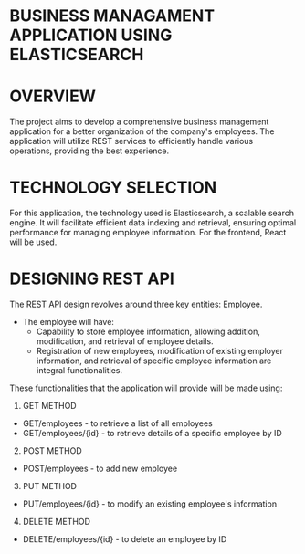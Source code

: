 # BUSINESS MANAGAMENT APPLICATION USING ELASTICSEARCH 

# OVERVIEW
The project aims to develop a comprehensive business management application for a better organization of the company's employees. The application will utilize REST services to efficiently handle various operations, providing
the best experience. 

# TECHNOLOGY SELECTION
For this application, the technology used is Elasticsearch, a scalable search engine. It will facilitate
efficient data indexing and retrieval, ensuring optimal performance for managing employee information. For the frontend, React will be used. 

# DESIGNING REST API

The REST API design revolves around three key entities: Employee. 
+ The employee will have: 
  - Capability to store employee information, allowing addition, modification, and retrieval of employee details.
  - Registration of new employees, modification of existing employer information, and retrieval of specific employee 
  information are integral functionalities.


These functionalities that the application will provide will be made using: 
1. GET METHOD
  - GET/employees - to retrieve a list of all employees
  - GET/employees/{id} - to retrieve details of a specific employee by ID
2. POST METHOD
  - POST/employees - to add new employee
3. PUT METHOD
  - PUT/employees/{id} - to modify an existing employee's information
4. DELETE METHOD
  - DELETE/employees/{id} - to delete an employee by ID
